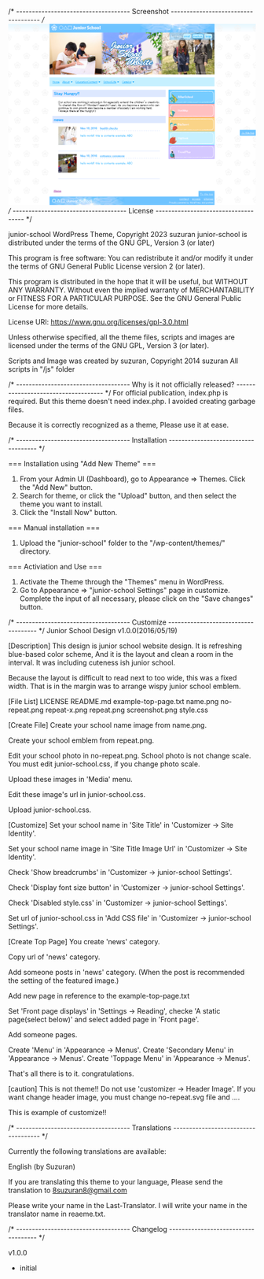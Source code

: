/* ------------------------------------
Screenshot
------------------------------------ */
<img alt="画面のスクリーンショット" src="https://github.com/8suzuran8/wordpress-theme-junior-school/blob/5d08466342c72268e090e7b9de76febab7dc737a/screenshot.png">
/* ------------------------------------
License
------------------------------------ */

junior-school WordPress Theme, Copyright 2023 suzuran
junior-school is distributed under the terms of the GNU GPL, Version 3 (or later)

This program is free software:
You can redistribute it and/or modify it under the terms of GNU General Public License version 2 (or later).

This program is distributed in the hope that it will be useful, but WITHOUT ANY WARRANTY.
Without even the implied warranty of MERCHANTABILITY or FITNESS FOR A PARTICULAR PURPOSE.
See the GNU General Public License for more details.

License URI: https://www.gnu.org/licenses/gpl-3.0.html

Unless otherwise specified, all the theme files, scripts and images are licensed under the terms of the GNU GPL, Version 3 (or later).

Scripts and Image was created by suzuran, Copyright 2014 suzuran
All scripts in "/js" folder

/* ------------------------------------
Why is it not officially released?
------------------------------------ */
For official publication, index.php is required.
But this theme doesn't need index.php.
I avoided creating garbage files.

Because it is correctly recognized as a theme,
Please use it at ease.

/* ------------------------------------
Installation
------------------------------------ */

=== Installation using "Add New Theme" ===
1. From your Admin UI (Dashboard), go to Appearance => Themes. Click the "Add New" button.
2. Search for theme, or click the "Upload" button, and then select the theme you want to install.
3. Click the "Install Now" button.

=== Manual installation ===
1. Upload the "junior-school" folder to the "/wp-content/themes/" directory.

=== Activiation and Use ===
1. Activate the Theme through the "Themes" menu in WordPress.
2. Go to Appearance => "junior-school Settings" page in customize. Complete the input of all necessary, please click on the "Save changes" button.

/* ------------------------------------
Customize
------------------------------------ */
Junior School Design v1.0.0(2016/05/19)

[Description]
This design is junior school website design.
It is refreshing blue-based color scheme,
And it is the layout and clean a room in the interval.
It was including cuteness ish junior school.

Because the layout is difficult to read next to too wide, this was a fixed width.
That is in the margin was to arrange wispy junior school emblem.

[File List]
LICENSE
README.md
example-top-page.txt
name.png
no-repeat.png
repeat-x.png
repeat.png
screenshot.png
style.css

[Create File]
Create your school name image from name.png.

Create your school emblem from repeat.png.

Edit your school photo in no-repeat.png.
School photo is not change scale.
You must edit junior-school.css, if you change photo scale.

Upload these images in 'Media' menu.

Edit these image's url in junior-school.css.

Upload junior-school.css.

[Customize]
Set your school name in 'Site Title' in 'Customizer -> Site Identity'.

Set your school name image in 'Site Title Image Url' in 'Customizer -> Site Identity'.

Check 'Show breadcrumbs' in 'Customizer -> junior-school Settings'.

Check 'Display font size button' in 'Customizer -> junior-school Settings'.

Check 'Disabled style.css' in 'Customizer -> junior-school Settings'.

Set url of junior-school.css in 'Add CSS file' in 'Customizer -> junior-school Settings'.

[Create Top Page]
You create 'news' category.

Copy url of 'news' category.

Add someone posts in 'news' category.
(When the post is recommended the setting of the featured image.)

Add new page in reference to the example-top-page.txt

Set 'Front page displays' in 'Settings -> Reading',
checke 'A static page(select below)' and select added page in 'Front page'.

Add someone pages.

Create 'Menu' in 'Appearance -> Menus'.
Create 'Secondary Menu' in 'Appearance -> Menus'.
Create 'Toppage Menu' in 'Appearance -> Menus'.

That's all there is to it. congratulations.

[caution]
This is not theme!!
Do not use 'customizer -> Header Image'.
If you want change header image, you must change no-repeat.svg file and ....

This is example of customize!!

/* ------------------------------------
Translations
------------------------------------ */

Currently the following translations are available:

English (by Suzuran)

If you are translating this theme to your language,
Please send the translation to 8suzuran8@gmail.com

Please write your name in the Last-Translator.
I will write your name in the translator name in reaeme.txt.

/* ------------------------------------
Changelog
------------------------------------ */

v1.0.0
* initial

